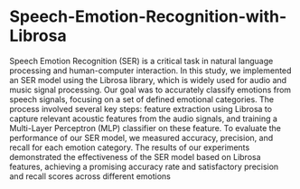 # Speech-Emotion-Recognition-with-Librosa
Speech Emotion Recognition (SER) is a critical task in natural language processing and human-computer interaction. In this study, we implemented an SER model using the Librosa library, which is widely used for audio and music signal processing. Our goal was to accurately classify emotions from speech signals, focusing on a set of defined emotional categories. The process involved several key steps: feature extraction using Librosa to capture relevant acoustic features from the audio signals, and training a Multi-Layer Perceptron (MLP) classifier on these feature. To evaluate the performance of our SER model, we measured accuracy, precision, and recall for each emotion category. The results of our experiments demonstrated the effectiveness of the SER model based on Librosa features, achieving a promising accuracy rate and satisfactory precision and recall scores across different emotions
